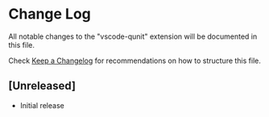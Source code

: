 # Change Log
All notable changes to the "vscode-qunit" extension will be documented in this file.

Check [Keep a Changelog](http://keepachangelog.com/) for recommendations on how to structure this file.

## [Unreleased]
- Initial release